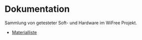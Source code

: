 # Dokumentation
Sammlung von getesteter Soft- und Hardware im WiFree Projekt.

* [Materialliste](Materialliste.md)